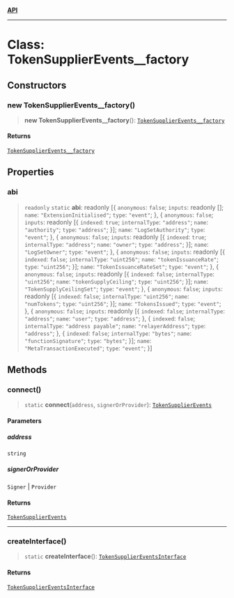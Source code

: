 [**API**](../README.md)

***

# Class: TokenSupplierEvents\_\_factory

## Constructors

### new TokenSupplierEvents\_\_factory()

> **new TokenSupplierEvents\_\_factory**(): [`TokenSupplierEvents__factory`](TokenSupplierEvents__factory.md)

#### Returns

[`TokenSupplierEvents__factory`](TokenSupplierEvents__factory.md)

## Properties

### abi

> `readonly` `static` **abi**: readonly \[\{ `anonymous`: `false`; `inputs`: readonly \[\]; `name`: `"ExtensionInitialised"`; `type`: `"event"`; \}, \{ `anonymous`: `false`; `inputs`: readonly \[\{ `indexed`: `true`; `internalType`: `"address"`; `name`: `"authority"`; `type`: `"address"`; \}\]; `name`: `"LogSetAuthority"`; `type`: `"event"`; \}, \{ `anonymous`: `false`; `inputs`: readonly \[\{ `indexed`: `true`; `internalType`: `"address"`; `name`: `"owner"`; `type`: `"address"`; \}\]; `name`: `"LogSetOwner"`; `type`: `"event"`; \}, \{ `anonymous`: `false`; `inputs`: readonly \[\{ `indexed`: `false`; `internalType`: `"uint256"`; `name`: `"tokenIssuanceRate"`; `type`: `"uint256"`; \}\]; `name`: `"TokenIssuanceRateSet"`; `type`: `"event"`; \}, \{ `anonymous`: `false`; `inputs`: readonly \[\{ `indexed`: `false`; `internalType`: `"uint256"`; `name`: `"tokenSupplyCeiling"`; `type`: `"uint256"`; \}\]; `name`: `"TokenSupplyCeilingSet"`; `type`: `"event"`; \}, \{ `anonymous`: `false`; `inputs`: readonly \[\{ `indexed`: `false`; `internalType`: `"uint256"`; `name`: `"numTokens"`; `type`: `"uint256"`; \}\]; `name`: `"TokensIssued"`; `type`: `"event"`; \}, \{ `anonymous`: `false`; `inputs`: readonly \[\{ `indexed`: `false`; `internalType`: `"address"`; `name`: `"user"`; `type`: `"address"`; \}, \{ `indexed`: `false`; `internalType`: `"address payable"`; `name`: `"relayerAddress"`; `type`: `"address"`; \}, \{ `indexed`: `false`; `internalType`: `"bytes"`; `name`: `"functionSignature"`; `type`: `"bytes"`; \}\]; `name`: `"MetaTransactionExecuted"`; `type`: `"event"`; \}\]

## Methods

### connect()

> `static` **connect**(`address`, `signerOrProvider`): [`TokenSupplierEvents`](../namespaces/TokenSupplierEvents/interfaces/TokenSupplierEvents.md)

#### Parameters

##### address

`string`

##### signerOrProvider

`Signer` | `Provider`

#### Returns

[`TokenSupplierEvents`](../namespaces/TokenSupplierEvents/interfaces/TokenSupplierEvents.md)

***

### createInterface()

> `static` **createInterface**(): [`TokenSupplierEventsInterface`](../namespaces/TokenSupplierEvents/interfaces/TokenSupplierEventsInterface.md)

#### Returns

[`TokenSupplierEventsInterface`](../namespaces/TokenSupplierEvents/interfaces/TokenSupplierEventsInterface.md)
